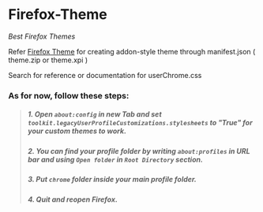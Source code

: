 # Firefox-Theme
*Best Firefox Themes*

Refer [Firefox Theme](https://developer.mozilla.org/en-US/docs/Mozilla/Add-ons/WebExtensions/manifest.json/theme) for creating addon-style theme through manifest.json ( theme.zip or theme.xpi )

Search for reference or documentation for userChrome.css

### As for now, follow these steps:

> ##### 1. Open `about:config` in new Tab and set `toolkit.legacyUserProfileCustomizations.stylesheets` to "True" for your custom themes to work.
> ##### 2. You can find your profile folder by writing `about:profiles` in URL bar and using `Open folder` in `Root Directory` section.
> ##### 3. Put `chrome` folder inside your main profile folder.
> ##### 4. Quit and reopen Firefox.
